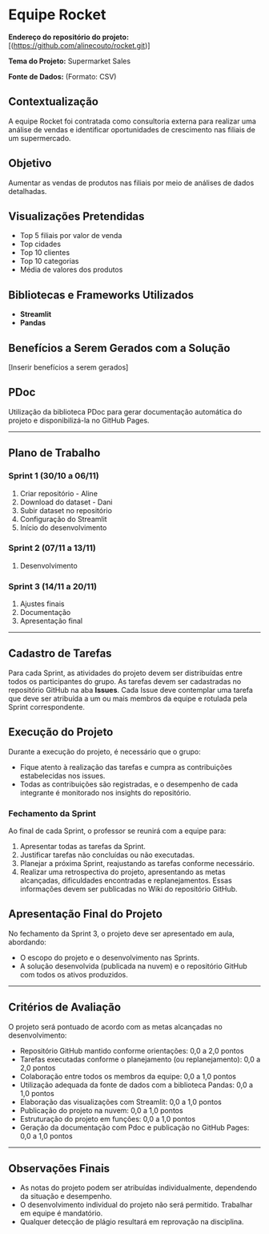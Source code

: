 # Equipe Rocket

**Endereço do repositório do projeto:** [(https://github.com/alinecouto/rocket.git)]

**Tema do Projeto:** Supermarket Sales

**Fonte de Dados:**  (Formato: CSV)

## Contextualização
A equipe Rocket foi contratada como consultoria externa para realizar uma análise de vendas e identificar oportunidades de crescimento nas filiais de um supermercado.

## Objetivo
Aumentar as vendas de produtos nas filiais por meio de análises de dados detalhadas.

## Visualizações Pretendidas
- Top 5 filiais por valor de venda
- Top cidades
- Top 10 clientes
- Top 10 categorias
- Média de valores dos produtos

## Bibliotecas e Frameworks Utilizados
- **Streamlit**
- **Pandas**

## Benefícios a Serem Gerados com a Solução
[Inserir benefícios a serem gerados]

## PDoc
Utilização da biblioteca PDoc para gerar documentação automática do projeto e disponibilizá-la no GitHub Pages.

---

## Plano de Trabalho

### Sprint 1 (30/10 a 06/11)
1. Criar repositório - Aline
2. Download do dataset - Dani
3. Subir dataset no repositório
4. Configuração do Streamlit
5. Início do desenvolvimento

### Sprint 2 (07/11 a 13/11)
1. Desenvolvimento

### Sprint 3 (14/11 a 20/11)
1. Ajustes finais
2. Documentação
3. Apresentação final

---

## Cadastro de Tarefas

Para cada Sprint, as atividades do projeto devem ser distribuídas entre todos os participantes do grupo. As tarefas devem ser cadastradas no repositório GitHub na aba **Issues**. Cada Issue deve contemplar uma tarefa que deve ser atribuída a um ou mais membros da equipe e rotulada pela Sprint correspondente.

## Execução do Projeto

Durante a execução do projeto, é necessário que o grupo:

- Fique atento à realização das tarefas e cumpra as contribuições estabelecidas nos issues.
- Todas as contribuições são registradas, e o desempenho de cada integrante é monitorado nos insights do repositório.

### Fechamento da Sprint
Ao final de cada Sprint, o professor se reunirá com a equipe para:

1. Apresentar todas as tarefas da Sprint.
2. Justificar tarefas não concluídas ou não executadas.
3. Planejar a próxima Sprint, reajustando as tarefas conforme necessário.
4. Realizar uma retrospectiva do projeto, apresentando as metas alcançadas, dificuldades encontradas e replanejamentos. Essas informações devem ser publicadas no Wiki do repositório GitHub.

## Apresentação Final do Projeto

No fechamento da Sprint 3, o projeto deve ser apresentado em aula, abordando:

- O escopo do projeto e o desenvolvimento nas Sprints.
- A solução desenvolvida (publicada na nuvem) e o repositório GitHub com todos os ativos produzidos.

---

## Critérios de Avaliação

O projeto será pontuado de acordo com as metas alcançadas no desenvolvimento:

- Repositório GitHub mantido conforme orientações: 0,0 a 2,0 pontos
- Tarefas executadas conforme o planejamento (ou replanejamento): 0,0 a 2,0 pontos
- Colaboração entre todos os membros da equipe: 0,0 a 1,0 pontos
- Utilização adequada da fonte de dados com a biblioteca Pandas: 0,0 a 1,0 pontos
- Elaboração das visualizações com Streamlit: 0,0 a 1,0 pontos
- Publicação do projeto na nuvem: 0,0 a 1,0 pontos
- Estruturação do projeto em funções: 0,0 a 1,0 pontos
- Geração da documentação com Pdoc e publicação no GitHub Pages: 0,0 a 1,0 pontos

---

## Observações Finais

- As notas do projeto podem ser atribuídas individualmente, dependendo da situação e desempenho.
- O desenvolvimento individual do projeto não será permitido. Trabalhar em equipe é mandatório.
- Qualquer detecção de plágio resultará em reprovação na disciplina.

